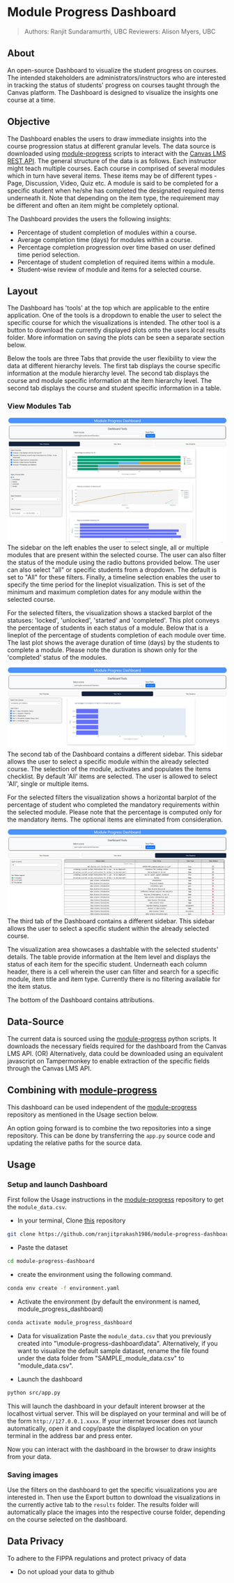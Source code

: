 # Module Progress Dashboard
>
> Authors: Ranjit Sundaramurthi, UBC
> Reviewers: Alison Myers, UBC

## About

An open-source Dashboard to visualize the student progress on courses. The intended stakeholders are administrators/instructors who are interested in tracking the status of students' progress on courses taught through the Canvas platform. The Dashboard is designed to visualize the insights one course at a time.

## Objective

The Dashboard enables the users to draw immediate insights into the course progression status at different granular levels. The data source is downloaded using [module-progress](https://github.com/saud-learning-services/module-progress) scripts to interact with the [Canvas LMS REST API](https://canvas.instructure.com/doc/api/index.html). The general structure of the data is as follows. Each instructor might teach multiple courses. Each course in comprised of several modules which in turn have several items. These items may be of different types - Page, Discussion, Video, Quiz etc. A module is said to be completed for a specific student when he/she has completed the designated required items underneath it. Note that depending on the item type, the requirement may be different and often an item might be completely optional.

The Dashboard provides the users the following insights:

* Percentage of student completion of modules within a course.
* Average completion time (days) for modules within a course.
* Percentage completion progression over time based on user defined time period selection.
* Percentage of student completion of required items within a module.
* Student-wise review of module and items for a selected course.

## Layout

The Dashboard has 'tools' at the top which are applicable to the entire application. One of the  tools is a dropdown to enable the user to select the specific course for which the visualizations is intended. The other tool is a button to download the currently displayed plots onto the users local results folder. More information on saving the plots can be seen a separate section below.  

Below the tools are three Tabs that provide the user flexibility to view the data at different hierarchy levels. The first tab displays the course specific information at the module hierarchy level. The second tab displays the course and module specific information at the item hierarchy level. The second tab displays the course and student specific information in a table.

### View Modules Tab
![Dashboard_tab1](/img/layout/view-modules-tab.jpg)
The sidebar on the left enables the user to select single, all or multiple modules that are present within the selected course. The user can also filter the status of the module using the radio buttons provided below. The user can also select "all" or specific students from a dropdown. The default is set to "All" for these filters. Finally, a timeline selection enables the user to specify the time period for the lineplot visualization. This is set of the minimum and maximum completion dates for any module within the selected course. 

For the selected filters, the visualization shows a stacked barplot of the statuses: 'locked', 'unlocked', 'started' and 'completed'. This plot conveys the percentage of students in each status of a module. Below that is a lineplot of the percentage of students completion of each module over time. The last plot shows the average duration of time (days) by the students to complete a module. Please note the duration is shown only for the 'completed' status of the modules.

![Dashboard_tab2](/img/layout/view-items-tab.jpg)
The second tab of the Dashboard contains a different sidebar. This sidebar allows the user to select a specific module within the already selected course. The selection of the module, activates and populates the items checklist. By default 'All' items are selected. The user is allowed to select 'All', single or multiple items.

For the selected filters the visualization shows a horizontal barplot of the percentage of student who completed the mandatory requirements within the selected module. Please note that the percentage is computed only for the mandatory items. The optional items are eliminated from consideration. 

![Dashboard_tab2](/img/layout/view-students-tab.jpg)
The third tab of the Dashboard contains a different sidebar. This sidebar allows the user to select a specific student within the already selected course.

The visualization area showcases a dashtable with the selected students' details. The table provide information at the Item level and displays the status of each item for the specific student. Underneath each column header, there is a cell wherein the user can filter and search for a specific module, item title and item type. Currently there is no filtering available for the item status.

The bottom of the Dashboard contains attributions.

## Data-Source

The current data is sourced using the [module-progress](https://github.com/saud-learning-services/module-progress) python scripts. It downloads the necessary fields required for the dashboard from the Canvas LMS API.
(OR)
Alternatively, data could be downloaded using an equivalent javascript on Tampermonkey to enable extraction of the specific fields through the Canvas LMS API.

## Combining with [module-progress](https://github.com/saud-learning-services/module-progress)

This dashboard can be used independent of the [module-progress](https://github.com/saud-learning-services/module-progress) repository as mentioned in the Usage section below.

An option going forward is to combine the two repositories into a singe repository. This can be done by transferring the `app.py` source code and updating the relative paths for the source data.

## Usage

### Setup and launch Dashboard

First follow the Usage instructions in the [module-progress](https://github.com/saud-learning-services/module-progress) repository to get the `module_data.csv`. 

* In your terminal, Clone [this](https://github.com/ranjitprakash1986/module-progress-dashboard) repository

```bash
git clone https://github.com/ranjitprakash1986/module-progress-dashboard.git
```

* Paste the dataset


```bash
cd module-progress-dashboard
```

* create the environment using the following command.

```bash
conda env create -f environment.yaml
```

* Activate the environment (by default the environment is named, module_progress_dashboard)

```bash
conda activate module_progress_dashboard
```

* Data for visualization
Paste the `module_data.csv` that you previously created into "\module-progress-dashboard\data". Alternatively, if you want to visualize the default sample dataset, rename the file found under the data folder from "SAMPLE_module_data.csv" to "module_data.csv". 


* Launch the dashboard

```bash
python src/app.py
```

This will launch the dashboard in your default interent browser at the localhost virtual server. This will be displayed on your terminal and will be of the form `http://127.0.0.1.xxxx`. If your internet browser does not launch automatically, open it and copy/paste the displayed location on your terminal in the address bar and press enter.

Now you can interact with the dashboard in the browser to draw insights from your data.

### Saving images

Use the filters on the dashboard to get the specific visualizations you are interested in. Then use the Export button to download the visualizations in the currently active tab to the `results` folder. The results folder will automatically place the images into the respective course folder, depending on the course selected on the dashboard.

## Data Privacy

To adhere to the FIPPA regulations and protect privacy of data

* Do not upload your data to github
